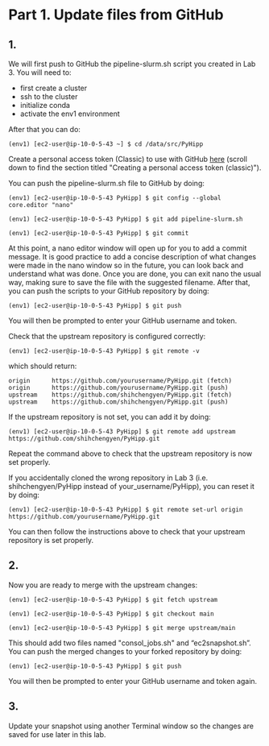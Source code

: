 # Part 1. Update files from GitHub 

## 1.
We will first push to GitHub the pipeline-slurm.sh script you created in Lab 3. You will need to:
- first create a cluster
- ssh to the cluster
- initialize conda
- activate the env1 environment

After that you can do:

```shell
(env1) [ec2-user@ip-10-0-5-43 ~] $ cd /data/src/PyHipp
```

Create a personal access token (Classic) to use with GitHub [here](https://docs.github.com/en/authentication/keeping-your-account-and-data-secure/creating-a-personal-access-token) (scroll down to find the section titled "Creating a personal access token (classic)"). 

You can push the pipeline-slurm.sh file to GitHub by doing:
```shell
(env1) [ec2-user@ip-10-0-5-43 PyHipp] $ git config --global core.editor "nano"

(env1) [ec2-user@ip-10-0-5-43 PyHipp] $ git add pipeline-slurm.sh

(env1) [ec2-user@ip-10-0-5-43 PyHipp] $ git commit
```

At this point, a nano editor window will open up for you to add a commit message. It is good practice to add a concise description of what changes were made in the nano window so in the future, you can look back and understand what was done. Once you are done, you can exit nano the usual way, making sure to save the file with the suggested filename. After that, you can push the scripts to your GitHub repository by doing:

```shell
(env1) [ec2-user@ip-10-0-5-43 PyHipp] $ git push
```

You will then be prompted to enter your GitHub username and token. 

Check that the upstream repository is configured correctly:

```shell
(env1) [ec2-user@ip-10-0-5-43 PyHipp] $ git remote -v
```

which should return:

```shell
origin		https://github.com/yourusername/PyHipp.git (fetch)
origin		https://github.com/yourusername/PyHipp.git (push)
upstream	https://github.com/shihchengyen/PyHipp.git (fetch)
upstream	https://github.com/shihchengyen/PyHipp.git (push)
```

If the upstream repository is not set, you can add it by doing:

```shell
(env1) [ec2-user@ip-10-0-5-43 PyHipp] $ git remote add upstream https://github.com/shihchengyen/PyHipp.git
```

Repeat the command above to check that the upstream repository is now set properly. 

If you accidentally cloned the wrong repository in Lab 3 (i.e. shihchengyen/PyHipp instead of your_username/PyHipp), you can reset it by doing:

```shell
(env1) [ec2-user@ip-10-0-5-43 PyHipp] $ git remote set-url origin https://github.com/yourusername/PyHipp.git
```
You can then follow the instructions above to check that your upstream repository is set properly.

## 2.
Now you are ready to merge with the upstream changes:

```shell
(env1) [ec2-user@ip-10-0-5-43 PyHipp] $ git fetch upstream

(env1) [ec2-user@ip-10-0-5-43 PyHipp] $ git checkout main

(env1) [ec2-user@ip-10-0-5-43 PyHipp] $ git merge upstream/main
```

This should add two files named "consol_jobs.sh" and “ec2snapshot.sh”. You can push the merged changes to your forked repository by doing:

```shell
(env1) [ec2-user@ip-10-0-5-43 PyHipp] $ git push
```

You will then be prompted to enter your GitHub username and token again. 

## 3.
Update your snapshot using another Terminal window so the changes are saved for use later in this lab.
